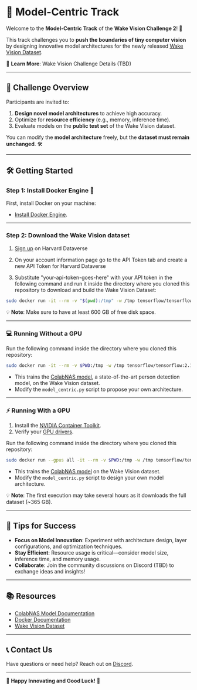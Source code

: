 # 🚀 **Model-Centric Track**

Welcome to the **Model-Centric Track** of the **Wake Vision Challenge 2**! 🎉

This track challenges you to **push the boundaries of tiny computer vision** by designing innovative model architectures for the newly released [Wake Vision Dataset](https://wakevision.ai/).

🔗 **Learn More**: Wake Vision Challenge Details (TBD)

---

## 🌟 **Challenge Overview**

Participants are invited to:

1. **Design novel model architectures** to achieve high accuracy.
2. Optimize for **resource efficiency** (e.g., memory, inference time).
3. Evaluate models on the **public test set** of the Wake Vision dataset.

You can modify the **model architecture** freely, but the **dataset must remain unchanged**. 🛠️

---

## 🛠️ **Getting Started**

### Step 1: Install Docker Engine 🐋

First, install Docker on your machine:
- [Install Docker Engine](https://docs.docker.com/engine/install/).

---

### Step 2: Download the Wake Vision dataset

1. [Sign up](https://dataverse.harvard.edu/dataverseuser.xhtml;jsessionid=b78ff6ae13347e089bc776b916e9?editMode=CREATE&redirectPage=%2Fdataverse_homepage.xhtml) on Harvard Dataverse

2. On your account information page go to the API Token tab and create a new API Token for Harvard Dataverse

3. Substitute "your-api-token-goes-here" with your API token in the following command and run it inside the directory where you cloned this repository to download and build the Wake Vision Dataset:

```bash
sudo docker run -it --rm -v "$(pwd):/tmp" -w /tmp tensorflow/tensorflow:2.19.0 python download_and_build_wake_vision_dataset.py your-api-token-goes-here
```

💡 **Note**: Make sure to have at least 600 GB of free disk space.

---

### 💻 **Running Without a GPU**

Run the following command inside the directory where you cloned this repository:

```bash
sudo docker run -it --rm -v $PWD:/tmp -w /tmp tensorflow/tensorflow:2.19.0 python model_centric.py
```

- This trains the [ColabNAS model](https://github.com/harvard-edge/Wake_Vision/blob/main/experiments/comprehensive_model_architecture_experiments/wake_vision_quality/k_8_c_5.py), a state-of-the-art person detection model, on the Wake Vision dataset.
- Modify the `model_centric.py` script to propose your own architecture.

---

### ⚡ **Running With a GPU**

1. Install the [NVIDIA Container Toolkit](https://docs.nvidia.com/datacenter/cloud-native/container-toolkit/latest/install-guide.html).
2. Verify your [GPU drivers](https://ubuntu.com/server/docs/nvidia-drivers-installation).

Run the following command inside the directory where you cloned this repository:

```bash
sudo docker run --gpus all -it --rm -v $PWD:/tmp -w /tmp tensorflow/tensorflow:2.19.0-gpu python model_centric.py
```

- This trains the [ColabNAS model](https://github.com/harvard-edge/Wake_Vision/blob/main/experiments/comprehensive_model_architecture_experiments/wake_vision_quality/k_8_c_5.py) on the Wake Vision dataset.
- Modify the `model_centric.py` script to design your own model architecture.

💡 **Note**: The first execution may take several hours as it downloads the full dataset (~365 GB).

---

## 🎯 **Tips for Success**

- **Focus on Model Innovation**: Experiment with architecture design, layer configurations, and optimization techniques.
- **Stay Efficient**: Resource usage is critical—consider model size, inference time, and memory usage.
- **Collaborate**: Join the community discussions on Discord (TBD) to exchange ideas and insights!

---

## 📚 **Resources**

- [ColabNAS Model Documentation](https://github.com/AndreaMattiaGaravagno/ColabNAS)
- [Docker Documentation](https://docs.docker.com/)
- [Wake Vision Dataset](https://wakevision.ai/)

---

## 📞 **Contact Us**

Have questions or need help? Reach out on [Discord](https://discord.com/channels/803180012572114964/1323721491736432640).

---

🌟 **Happy Innovating and Good Luck!** 🌟
